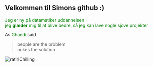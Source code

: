 <!-- background: #fefe79 -->
<!-- color: #b13ad0 -->

## Velkommen til Simons github :)
<span style="color:green">Jeg er ny på datamatiker uddannelsen <br/>jeg **glæder** mig til at blive bedre, så jeg kan lave nogle sjove projekter </span>


As <span style="color:green">Ghandi</span> said

> people are the problem <br/>
> nukes the solution


![ratirlChilling](https://user-images.githubusercontent.com/54975711/64421458-eada5500-d0a1-11e9-988b-2b5d86e402c5.png)
